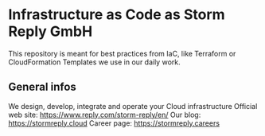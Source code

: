 # Infrastructure as Code as Storm Reply GmbH
This repository is meant for best practices from IaC, like Terraform or CloudFormation Templates we use in our daily work.

## General infos
We design, develop, integrate and operate your Cloud infrastructure
Official web site: https://www.reply.com/storm-reply/en/
Our blog: https://stormreply.cloud
Career page: https://stormreply.careers
